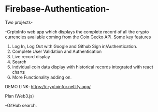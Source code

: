 # Firebase-Authentication- 
Two projects- 

-CrptoInfo web app which displays the complete record of all the crypto currencies available coming from the Coin Gecko API.
Some key features
1) Log In, Log Out with Google and Github Sign in/Authentication. 
2) Complete User Validation and Authentication
3) Live record display
4) Search
5) Indvidual coin data display with historical records integrated with react charts
6) More Functionality adding on.

DEMO LINK: https://cryptoinfor.netlify.app/


Plan (Web3.js)



-GitHub search. 

